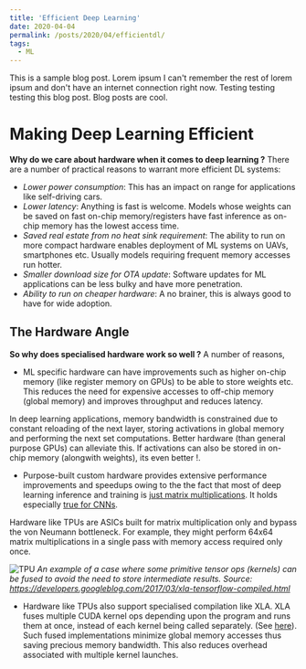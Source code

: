 ```yaml
---
title: 'Efficient Deep Learning'
date: 2020-04-04
permalink: /posts/2020/04/efficientdl/
tags:
  - ML
---
```


This is a sample blog post. Lorem ipsum I can't remember the rest of lorem ipsum and don't have an internet connection right now. Testing testing testing this blog post. Blog posts are cool.

Making Deep Learning Efficient
======


__Why do we care about hardware when it comes to deep learning ?__
There are a number of practical reasons to warrant more efficient DL systems:
* _Lower power consumption_: This has an impact on range for applications like self-driving cars.
* _Lower latency_: Anything is fast is welcome. Models whose weights can be saved on fast on-chip memory/registers have fast inference as on-chip memory has the lowest access time.
* _Saved real estate from no heat sink requirement_: The ability to run on more compact hardware enables deployment of ML systems on UAVs, smartphones etc. Usually models requiring frequent memory accesses run hotter.
* _Smaller download size for OTA update_: Software updates for ML applications can be less bulky and have more penetration.
* _Ability to run on cheaper hardware_: A no brainer, this is always good to have for wide adoption.

The Hardware Angle
------

__So why does specialised hardware work so well ?__
A number of reasons,
* ML specific hardware can have improvements such as higher on-chip memory (like register memory on GPUs) to be able to store weights etc. This reduces the need for expensive accesses to off-chip memory (global memory) and improves throughput and reduces latency.

In deep learning applications, memory bandwidth is constrained due to constant reloading of the next layer, storing activations in global memory and performing the next set computations. Better hardware (than general purpose GPUs) can alleviate this. If activations can also be stored in on-chip memory (alongwith weights), its even better !.

* Purpose-built custom hardware provides extensive performance improvements and speedups owing to the the fact that most of deep learning inference and training is [just matrix multiplications](https://danieltakeshi.github.io/2017/01/21/understanding-higher-order-local-gradient-computation-for-backpropagation-in-deep-neural-networks/). It holds especially [true for CNNs](https://danieltakeshi.github.io/2019/03/09/conv-matmul/).

Hardware like TPUs are ASICs built for matrix multiplication only and bypass the von Neumann bottleneck. For example, they might perform 64x64 matrix multiplications in a single pass with memory access required only once.

![TPU](https://2.bp.blogspot.com/-yhjY3pc6oow/WLRn2z4mPBI/AAAAAAAACcU/t_EAR6QMwQQkTBPftJQEonaB2DMbRXmXwCLcB/s1600/Screen%2BShot%2B2017-02-27%2Bat%2B9.54.12%2BAM.png)
*An example of a case where some primitive tensor ops (kernels) can be fused to avoid the need to store intermediate results. Source: https://developers.googleblog.com/2017/03/xla-tensorflow-compiled.html*

* Hardware like TPUs also support specialised compilation like XLA. XLA fuses multiple CUDA kernel ops depending upon the program and runs them at once, instead of each kernel being called separately. (See [here](https://developers.googleblog.com/2017/03/xla-tensorflow-compiled.html)). Such fused implementations minimize global memory accesses thus saving precious memory bandwidth. This also reduces overhead associated with multiple kernel launches.